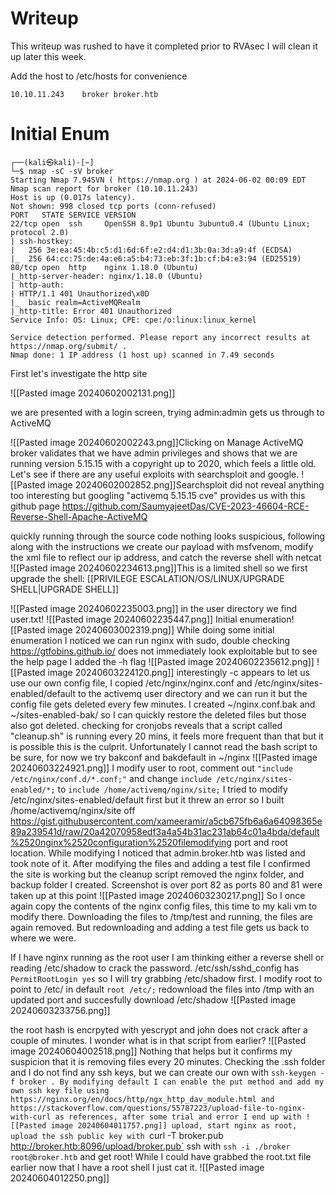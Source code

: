 # Writeup

This writeup was rushed to have it completed prior to RVAsec I will clean it up later this week.




Add the host to /etc/hosts for convenience
```
10.10.11.243    broker broker.htb
```

# Initial Enum

```
┌──(kali㉿kali)-[~]
└─$ nmap -sC -sV broker 
Starting Nmap 7.94SVN ( https://nmap.org ) at 2024-06-02 00:09 EDT
Nmap scan report for broker (10.10.11.243)
Host is up (0.017s latency).
Not shown: 998 closed tcp ports (conn-refused)
PORT   STATE SERVICE VERSION
22/tcp open  ssh     OpenSSH 8.9p1 Ubuntu 3ubuntu0.4 (Ubuntu Linux; protocol 2.0)
| ssh-hostkey: 
|   256 3e:ea:45:4b:c5:d1:6d:6f:e2:d4:d1:3b:0a:3d:a9:4f (ECDSA)
|_  256 64:cc:75:de:4a:e6:a5:b4:73:eb:3f:1b:cf:b4:e3:94 (ED25519)
80/tcp open  http    nginx 1.18.0 (Ubuntu)
|_http-server-header: nginx/1.18.0 (Ubuntu)
| http-auth: 
| HTTP/1.1 401 Unauthorized\x0D
|_  basic realm=ActiveMQRealm
|_http-title: Error 401 Unauthorized
Service Info: OS: Linux; CPE: cpe:/o:linux:linux_kernel

Service detection performed. Please report any incorrect results at https://nmap.org/submit/ .
Nmap done: 1 IP address (1 host up) scanned in 7.49 seconds
```

First let's investigate the http site

![[Pasted image 20240602002131.png]]

we are presented with a login screen, trying admin:admin gets us through to ActiveMQ

![[Pasted image 20240602002243.png]]Clicking on Manage ActiveMQ broker validates that we have admin privileges and shows that we are running version 5.15.15 with a copyright up to 2020, which feels a little old. Let's see if there are any useful exploits with searchsploit and google.
![[Pasted image 20240602002852.png]]Searchsploit did not reveal anything too interesting but googling "activemq 5.15.15 cve" provides us with this github page https://github.com/SaumyajeetDas/CVE-2023-46604-RCE-Reverse-Shell-Apache-ActiveMQ

quickly running through the source code nothing looks suspicious, following along with the instructions we create our payload with msfvenom, modify the xml file to reflect our ip address, and catch the reverse shell with netcat
![[Pasted image 20240602234613.png]]This is a limited shell so we first upgrade the shell: [[PRIVILEGE ESCALATION/OS/LINUX/UPGRADE SHELL|UPGRADE SHELL]]

![[Pasted image 20240602235003.png]]
in the user directory we find user.txt!
![[Pasted image 20240602235447.png]]
Initial enumeration![[Pasted image 20240603002319.png]]
While doing some initial enumeration I noticed we can run nginx with sudo, double checking https://gtfobins.github.io/ does not immediately look exploitable but to see the help page I added the -h flag
![[Pasted image 20240602235612.png]]
![[Pasted image 20240603224120.png]]
interestingly -c appears to let us use our own config file, I copied /etc/nginx/nginx.conf and /etc/nginx/sites-enabled/default to the activemq user directory and we can run it but the config file gets deleted every few minutes. I created ~/nginx.conf.bak and ~/sites-enabled-bak/ so I can quickly restore the deleted files but those also got deleted. checking for cronjobs reveals that a script called "cleanup.sh" is running every 20 mins,  it feels more frequent than that but it is possible this is the culprit. Unfortunately I cannot read the bash script to be sure, for now we try bakconf and bakdefault in ~/nginx
![[Pasted image 20240603224921.png]]
I modify user to root, comment out `"include /etc/nginx/conf.d/*.conf;"` and change `include /etc/nginx/sites-enabled/*;` to `include /home/activemq/nginx/site;` I tried to modify /etc/nginx/sites-enabled/default first but it threw an error so I built /home/activemq/nginx/site off https://gist.githubusercontent.com/xameeramir/a5cb675fb6a6a64098365e89a239541d/raw/20a42070958edf3a4a54b31ac231ab64c01a4bda/default%2520nginx%2520configuration%2520filemodifying port and root location. While modifying I noticed that admin.broker.htb was listed and took note of it. After modifying the files and adding a test file I confirmed the site is working but the cleanup script removed the nginx folder, and backup folder I created. Screenshot is over port 82 as ports 80 and 81 were taken up at this point
![[Pasted image 20240603230217.png]]
So I once again copy the contents of the nginx config files, this time to my kali vm to modify there. Downloading the files to /tmp/test and running, the files are again removed. But redownloading and adding a test file gets us back to where we were.

If I have nginx running as the root user I am thinking either a reverse shell or reading /etc/shadow to crack the password. /etc/ssh/sshd_config has `PermitRootLogin yes` so I will try grabbing /etc/shadow first. I modify root to point to /etc/ in default `root /etc/;` redownload the files into /tmp with an updated port and succesfully download /etc/shadow
![[Pasted image 20240603233756.png]]

the root hash is encrpyted with yescrypt and john does not crack after a couple of minutes. I wonder what is in that script from earlier?
![[Pasted image 20240604002518.png]]
Nothing that helps but it confirms my suspicion that it is removing files every 20 minutes. Checking the .ssh folder and I do not find any ssh keys, but we can create our own with `ssh-keygen -f broker
. By modifying default I can enable the put method and add my own ssh key file
using https://nginx.org/en/docs/http/ngx_http_dav_module.html and https://stackoverflow.com/questions/55787223/upload-file-to-nginx-with-curl as references, after some trial and error I end up with
![[Pasted image 20240604011757.png]]
upload, start nginx as root, upload the ssh public key with `curl -T broker.pub http://broker.htb:8096/upload/broker.pub`
ssh with `ssh -i ./broker root@broker.htb` and get root!
While I could have grabbed the root.txt file earlier now that I have a root shell I just cat it.
![[Pasted image 20240604012250.png]]